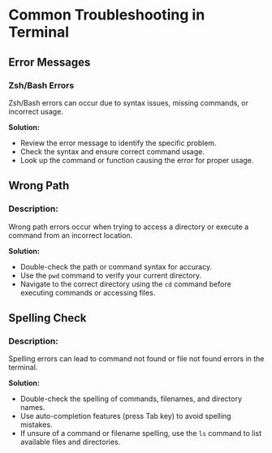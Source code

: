 # Common Troubleshooting in Terminal

## Error Messages

### Zsh/Bash Errors

Zsh/Bash errors can occur due to syntax issues, missing commands, or incorrect usage.

**Solution:**

- Review the error message to identify the specific problem.
- Check the syntax and ensure correct command usage.
- Look up the command or function causing the error for proper usage.

## Wrong Path

### Description:

Wrong path errors occur when trying to access a directory or execute a command from an incorrect location.

**Solution:**

- Double-check the path or command syntax for accuracy.
- Use the `pwd` command to verify your current directory.
- Navigate to the correct directory using the `cd` command before executing commands or accessing files.

## Spelling Check

### Description:

Spelling errors can lead to command not found or file not found errors in the terminal.

**Solution:**

- Double-check the spelling of commands, filenames, and directory names.
- Use auto-completion features (press Tab key) to avoid spelling mistakes.
- If unsure of a command or filename spelling, use the `ls` command to list available files and directories.
